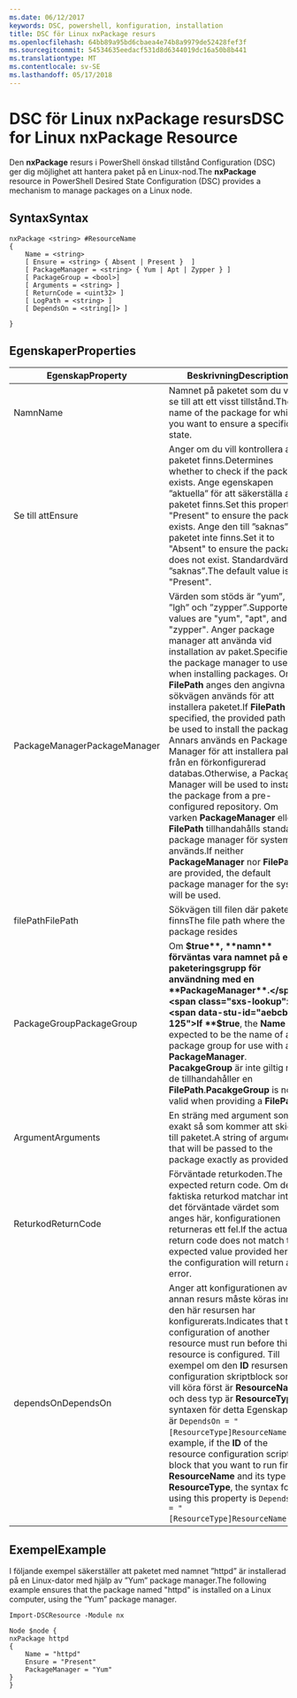 ```yaml
---
ms.date: 06/12/2017
keywords: DSC, powershell, konfiguration, installation
title: DSC för Linux nxPackage resurs
ms.openlocfilehash: 64bb89a95bd6cbaea4e74b8a9979de52428fef3f
ms.sourcegitcommit: 54534635eedacf531d8d6344019dc16a50b8b441
ms.translationtype: MT
ms.contentlocale: sv-SE
ms.lasthandoff: 05/17/2018
---
```

# <a name="dsc-for-linux-nxpackage-resource"></a><span data-ttu-id="aebcb-103">DSC för Linux nxPackage resurs</span><span class="sxs-lookup"><span data-stu-id="aebcb-103">DSC for Linux nxPackage Resource</span></span>

<span data-ttu-id="aebcb-104">Den **nxPackage** resurs i PowerShell önskad tillstånd Configuration (DSC) ger dig möjlighet att hantera paket på en Linux-nod.</span><span class="sxs-lookup"><span data-stu-id="aebcb-104">The **nxPackage** resource in PowerShell Desired State Configuration (DSC) provides a mechanism to manage packages on a Linux node.</span></span>

## <a name="syntax"></a><span data-ttu-id="aebcb-105">Syntax</span><span class="sxs-lookup"><span data-stu-id="aebcb-105">Syntax</span></span>

```
nxPackage <string> #ResourceName
{
    Name = <string>
    [ Ensure = <string> { Absent | Present }  ]
    [ PackageManager = <string> { Yum | Apt | Zypper } ]
    [ PackageGroup = <bool>]
    [ Arguments = <string> ]
    [ ReturnCode = <uint32> ]
    [ LogPath = <string> ]
    [ DependsOn = <string[]> ]

}
```

## <a name="properties"></a><span data-ttu-id="aebcb-106">Egenskaper</span><span class="sxs-lookup"><span data-stu-id="aebcb-106">Properties</span></span>

|  <span data-ttu-id="aebcb-107">Egenskap</span><span class="sxs-lookup"><span data-stu-id="aebcb-107">Property</span></span> |  <span data-ttu-id="aebcb-108">Beskrivning</span><span class="sxs-lookup"><span data-stu-id="aebcb-108">Description</span></span> |
|---|---|
| <span data-ttu-id="aebcb-109">Namn</span><span class="sxs-lookup"><span data-stu-id="aebcb-109">Name</span></span>| <span data-ttu-id="aebcb-110">Namnet på paketet som du vill se till att ett visst tillstånd.</span><span class="sxs-lookup"><span data-stu-id="aebcb-110">The name of the package for which you want to ensure a specific state.</span></span>|
| <span data-ttu-id="aebcb-111">Se till att</span><span class="sxs-lookup"><span data-stu-id="aebcb-111">Ensure</span></span>| <span data-ttu-id="aebcb-112">Anger om du vill kontrollera att paketet finns.</span><span class="sxs-lookup"><span data-stu-id="aebcb-112">Determines whether to check if the package exists.</span></span> <span data-ttu-id="aebcb-113">Ange egenskapen ”aktuella” för att säkerställa att paketet finns.</span><span class="sxs-lookup"><span data-stu-id="aebcb-113">Set this property to "Present" to ensure the package exists.</span></span> <span data-ttu-id="aebcb-114">Ange den till ”saknas” så paketet inte finns.</span><span class="sxs-lookup"><span data-stu-id="aebcb-114">Set it to "Absent" to ensure the package does not exist.</span></span> <span data-ttu-id="aebcb-115">Standardvärdet är ”saknas”.</span><span class="sxs-lookup"><span data-stu-id="aebcb-115">The default value is "Present".</span></span>|
| <span data-ttu-id="aebcb-116">PackageManager</span><span class="sxs-lookup"><span data-stu-id="aebcb-116">PackageManager</span></span>| <span data-ttu-id="aebcb-117">Värden som stöds är ”yum”, ”lgh” och ”zypper”.</span><span class="sxs-lookup"><span data-stu-id="aebcb-117">Supported values are "yum", "apt", and "zypper".</span></span> <span data-ttu-id="aebcb-118">Anger package manager att använda vid installation av paket.</span><span class="sxs-lookup"><span data-stu-id="aebcb-118">Specifies the package manager to use when installing packages.</span></span> <span data-ttu-id="aebcb-119">Om **FilePath** anges den angivna sökvägen används för att installera paketet.</span><span class="sxs-lookup"><span data-stu-id="aebcb-119">If **FilePath** is specified, the provided path will be used to install the package.</span></span> <span data-ttu-id="aebcb-120">Annars används en Package Manager för att installera paketet från en förkonfigurerad databas.</span><span class="sxs-lookup"><span data-stu-id="aebcb-120">Otherwise, a Package Manager will be used to install the package from a pre-configured repository.</span></span> <span data-ttu-id="aebcb-121">Om varken **PackageManager** eller **FilePath** tillhandahålls standard package manager för systemet används.</span><span class="sxs-lookup"><span data-stu-id="aebcb-121">If neither **PackageManager** nor **FilePath** are provided, the default package manager for the system will be used.</span></span>|
| <span data-ttu-id="aebcb-122">filePath</span><span class="sxs-lookup"><span data-stu-id="aebcb-122">FilePath</span></span>| <span data-ttu-id="aebcb-123">Sökvägen till filen där paketet finns</span><span class="sxs-lookup"><span data-stu-id="aebcb-123">The file path where the package resides</span></span>|
| <span data-ttu-id="aebcb-124">PackageGroup</span><span class="sxs-lookup"><span data-stu-id="aebcb-124">PackageGroup</span></span>| <span data-ttu-id="aebcb-125">Om **$true**, **namn** förväntas vara namnet på en paketeringsgrupp för användning med en **PackageManager**.</span><span class="sxs-lookup"><span data-stu-id="aebcb-125">If **$true**, the **Name** is expected to be the name of a package group for use with a **PackageManager**.</span></span> <span data-ttu-id="aebcb-126">**PacakgeGroup** är inte giltig när de tillhandahåller en **FilePath**.</span><span class="sxs-lookup"><span data-stu-id="aebcb-126">**PacakgeGroup** is not valid when providing a **FilePath**.</span></span>|
| <span data-ttu-id="aebcb-127">Argument</span><span class="sxs-lookup"><span data-stu-id="aebcb-127">Arguments</span></span>| <span data-ttu-id="aebcb-128">En sträng med argument som exakt så som kommer att skickas till paketet.</span><span class="sxs-lookup"><span data-stu-id="aebcb-128">A string of arguments that will be passed to the package exactly as provided.</span></span>|
| <span data-ttu-id="aebcb-129">Returkod</span><span class="sxs-lookup"><span data-stu-id="aebcb-129">ReturnCode</span></span>| <span data-ttu-id="aebcb-130">Förväntade returkoden.</span><span class="sxs-lookup"><span data-stu-id="aebcb-130">The expected return code.</span></span> <span data-ttu-id="aebcb-131">Om den faktiska returkod matchar inte det förväntade värdet som anges här, konfigurationen returneras ett fel.</span><span class="sxs-lookup"><span data-stu-id="aebcb-131">If the actual return code does not match the expected value provided here, the configuration will return an error.</span></span>|
| <span data-ttu-id="aebcb-132">dependsOn</span><span class="sxs-lookup"><span data-stu-id="aebcb-132">DependsOn</span></span> | <span data-ttu-id="aebcb-133">Anger att konfigurationen av en annan resurs måste köras innan den här resursen har konfigurerats.</span><span class="sxs-lookup"><span data-stu-id="aebcb-133">Indicates that the configuration of another resource must run before this resource is configured.</span></span> <span data-ttu-id="aebcb-134">Till exempel om den **ID** resursens configuration skriptblock som du vill köra först är **ResourceName** och dess typ är **ResourceType**, syntaxen för detta Egenskapen är `DependsOn = "[ResourceType]ResourceName"`.</span><span class="sxs-lookup"><span data-stu-id="aebcb-134">For example, if the **ID** of the resource configuration script block that you want to run first is **ResourceName** and its type is **ResourceType**, the syntax for using this property is `DependsOn = "[ResourceType]ResourceName"`.</span></span>|

## <a name="example"></a><span data-ttu-id="aebcb-135">Exempel</span><span class="sxs-lookup"><span data-stu-id="aebcb-135">Example</span></span>

<span data-ttu-id="aebcb-136">I följande exempel säkerställer att paketet med namnet ”httpd” är installerad på en Linux-dator med hjälp av ”Yum” package manager.</span><span class="sxs-lookup"><span data-stu-id="aebcb-136">The following example ensures that the package named "httpd" is installed on a Linux computer, using the “Yum” package manager.</span></span>

```
Import-DSCResource -Module nx

Node $node {
nxPackage httpd
{
    Name = "httpd"
    Ensure = "Present"
    PackageManager = "Yum"
}
}
```
